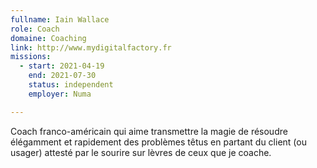 ```yaml
---
fullname: Iain Wallace
role: Coach
domaine: Coaching
link: http://www.mydigitalfactory.fr 
missions:
  - start: 2021-04-19
    end: 2021-07-30
    status: independent
    employer: Numa

---
```


Coach franco-américain qui aime transmettre la magie de résoudre élégamment et rapidement des problèmes têtus en partant du client (ou usager) attesté par le sourire sur lèvres de ceux que je coache. 
